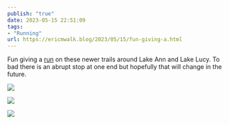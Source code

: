 ```yaml
---
publish: "true"
date: 2023-05-15 22:51:09
tags:
- "Running"
url: https://ericmwalk.blog/2023/05/15/fun-giving-a.html
---
```

Fun giving a [run](http://www.strava.com/activities/9077168424) on these newer trails around Lake Ann and Lake Lucy. To bad there is an abrupt stop at one end but hopefully that will change in the future.

![](https://ericmwalk.blog/uploads/2023/41f2433aa1.jpg)

![](https://ericmwalk.blog/uploads/2023/53550d29f4.jpg)

![](https://ericmwalk.blog/uploads/2023/50de08ad55.jpg)
